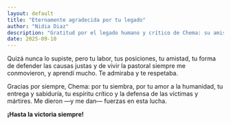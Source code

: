 ```yaml
---
layout: default
title: "Eternamente agradecida por tu legado"
author: "Nidia Diaz"
description: "Gratitud por el legado humano y crítico de Chema: su amistad, su defensa de las causas justas y la fuerza que inspira en la lucha."
date: 2025-09-10
---
```


Quizá nunca lo supiste, pero tu labor, tus posiciones, tu amistad, tu forma de defender las causas justas y de vivir la pastoral siempre me conmovieron, y aprendí mucho. Te admiraba y te respetaba.  

Gracias por siempre, Chema: por tu siembra, por tu amor a la humanidad, tu entrega y sabiduría, tu espíritu crítico y la defensa de las víctimas y mártires. Me dieron —y me dan— fuerzas en esta lucha.  

**¡Hasta la victoria siempre!**
